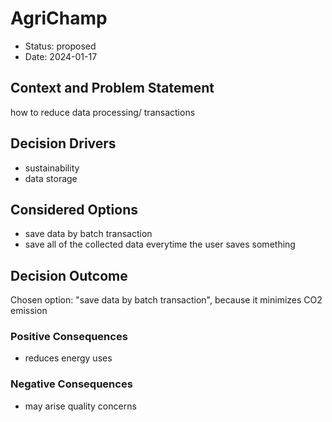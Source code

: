 # AgriChamp

* Status: proposed
* Date: 2024-01-17

## Context and Problem Statement

how to reduce data processing/ transactions

## Decision Drivers

* sustainability
* data storage

## Considered Options

* save data by batch transaction
* save all of the collected data everytime the user saves something

## Decision Outcome

Chosen option: "save data by batch transaction", because it minimizes CO2 emission

### Positive Consequences

* reduces energy uses

### Negative Consequences

* may arise quality concerns
